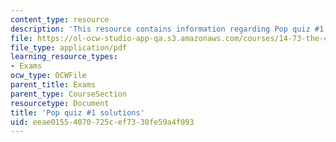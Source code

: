 ```yaml
---
content_type: resource
description: 'This resource contains information regarding Pop quiz #1 solutions.'
file: https://ol-ocw-studio-app-qa.s3.amazonaws.com/courses/14-73-the-challenge-of-world-poverty-spring-2011/eeae01554070725cef7330fe59a4f093_MIT14_73S11_quiz1_sol.pdf
file_type: application/pdf
learning_resource_types:
- Exams
ocw_type: OCWFile
parent_title: Exams
parent_type: CourseSection
resourcetype: Document
title: 'Pop quiz #1 solutions'
uid: eeae0155-4070-725c-ef73-30fe59a4f093
---
```

